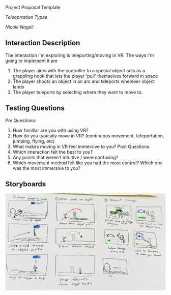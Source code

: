 Project Proposal Template

*Teleoprtation Types*

*Nicole Nageli*

## Interaction Description

The interaction I'm exploring is teleporting/moving in VR.
The ways I'm going to implement it are 
1) The player aims with the controller to a special object acts as a grappling hook that lets the player 'pull' themselves forward in space
2) The player shoots an object in an arc and teleports wherever object lands
3) The player teleports by selecting where they want to move to.

## Testing Questions
Pre Questions:
1) How familiar are you with using VR?
2) How do you typically move in VR? (continuous movement, teleportation, jumping, flying, etc)
3) What makes moving in VR feel immersive to you?
Post Questions:
1) Which interaction felt the best to you?
2) Any points that weren't intuitive / were confusing?
3) Which movement method felt like you had the most control? Which one was the most immersive to you?


## Storyboards

![Storyboards](VR_Interaction_Storyboards.jpeg)